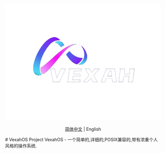 <p align="center">
    <img width="auto" src="Docs/img/icon_white.png"></img>
</p>
<p align="center">
  <a href="README.md">简体中文</a> | <span>English</span>
</p>
# VexahOS Project
VexahOS - 一个简单的,详细的,POSIX兼容的,带有浓重个人风格的操作系统.